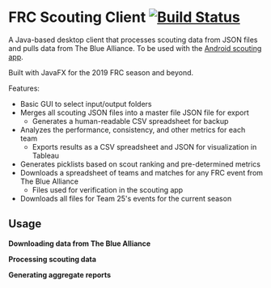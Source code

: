 # FRC Scouting Client [![Build Status](https://travis-ci.com/RaiderRobotix/Scouting-Client-FX.svg?token=o8AnHy8tPTpEiAQq4tFv&branch=master)](https://travis-ci.com/RaiderRobotix/Scouting-Client-FX)

A Java-based desktop client that processes scouting data from JSON files and pulls data from The Blue Alliance. To be used with the [Android scouting app](https://github.com/spencerng/Scouting-App).

Built with JavaFX for the 2019 FRC season and beyond.

Features:
 
 * Basic GUI to select input/output folders
 * Merges all scouting JSON files into a master file JSON file for export
   * Generates a human-readable CSV spreadsheet for backup
 * Analyzes the performance, consistency, and other metrics for each team
   * Exports results as a CSV spreadsheet and JSON for visualization in Tableau
 * Generates picklists based on scout ranking and pre-determined metrics
 * Downloads a spreadsheet of teams and matches for any FRC event from The Blue Alliance
   * Files used for verification in the scouting app
 * Downloads all files for Team 25's events for the current season

 
## Usage

**Downloading data from The Blue Alliance**


**Processing scouting data**


**Generating aggregate reports**